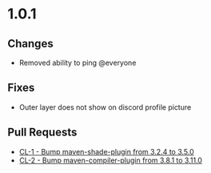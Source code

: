 # 1.0.1

## Changes

- Removed ability to ping @everyone

## Fixes

- Outer layer does not show on discord profile picture

## Pull Requests

- [CL-1 - Bump maven-shade-plugin from 3.2.4 to 3.5.0](https://github.com/sidgames5/chatlink/pull/1)
- [CL-2 - Bump maven-compiler-plugin from 3.8.1 to 3.11.0](https://github.com/sidgames5/chatlink/pull/2)
